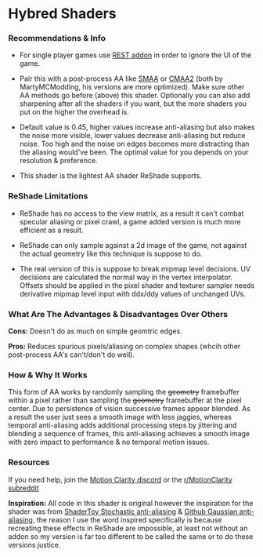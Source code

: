 # Hybred Shaders

### Recommendations & Info

- For single player games use [REST addon](https://github.com/4lex4nder/ReshadeEffectShaderToggler/releases) in order to ignore the UI of the game.

- Pair this with a post-process AA like [SMAA](https://github.com/martymcmodding/iMMERSE) or [CMAA2](https://gist.github.com/martymcmodding/aee91b22570eb921f12d87173cacda03) (both by MartyMCModding, his versions are more optimized). Make sure other AA methods go before (above) this shader. Optionally you can also add sharpening after all the shaders if you want, but the more shaders you put on the higher the overhead is.

- Default value is 0.45, higher values increase anti-aliasing but also makes the noise more visible, lower values decrease anti-aliasing but reduce noise. Too high and the noise on edges becomes more distracting than the aliasing would've been. The optimal value for you depends on your resolution & preference.

- This shader is the lightest AA shader ReShade supports.

### ReShade Limitations

- ReShade has no access to the view matrix, as a result it can't combat specular aliasing or pixel crawl, a game added version is much more efficient as a result.

- ReShade can only sample against a 2d image of the game, not against the actual geometry like this technique is suppose to do.

- The real version of this is suppose to break mipmap level decisions. UV decisions are calculated the normal way in the vertex interpolator. Offsets should be applied in the pixel shader and texturer sampler needs derivative mipmap level input with ddx/ddy values of unchanged UVs.

### What Are The Advantages & Disadvantages Over Others

**Cons:** Doesn't do as much on simple geomtric edges.

**Pros:** Reduces spurious pixels/aliasing on complex shapes (whcih other post-process AA's can't/don't do well).

### How & Why It Works

This form of AA works by randomly sampling the ~~geometry~~ framebuffer within a pixel rather than sampling the ~~geometry~~ framebuffer at the pixel center. Due to persistence of vision successive frames appear blended. As a result the user just sees a smooth image with less jaggies, whereas temporal anti-aliasing adds additional processing steps by jittering and blending a sequence of frames, this anti-aliasing achieves a smooth image with zero impact to performance & no temporal motion issues.

### Resources

If you need help, join the [Motion Clarity discord](https://discord.gg/JcKNMmDdpT) or the [r/MotionClarity subreddit](https://www.reddit.com/r/MotionClarity/)

**Inspiration:** All code in this shader is original however the inspiration for the shader was from [ShaderToy Stochastic anti-aliasing](https://www.shadertoy.com/view/mtXcDN) & [Github Gaussian anti-aliasing](https://github.com/bburrough/GaussianAntialiasing), the reason I use the word inspired specifically is because recreating these effects in ReShade are impossible, at least not without an addon so my version is far too different to be called the same or to do these versions justice.
